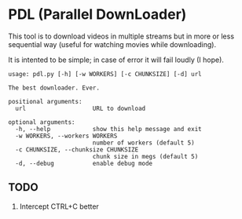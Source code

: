PDL (Parallel DownLoader)
=========================

This tool is to download videos in multiple streams
but in more or less sequential way (useful for watching
movies while downloading).

It is intented to be simple; in case of error it will
fail loudly (I hope).


~~~
usage: pdl.py [-h] [-w WORKERS] [-c CHUNKSIZE] [-d] url

The best downloader. Ever.

positional arguments:
  url                   URL to download

optional arguments:
  -h, --help            show this help message and exit
  -w WORKERS, --workers WORKERS
                        number of workers (default 5)
  -c CHUNKSIZE, --chunksize CHUNKSIZE
                        chunk size in megs (default 5)
  -d, --debug           enable debug mode
~~~

TODO
----

1. Intercept CTRL+C better
